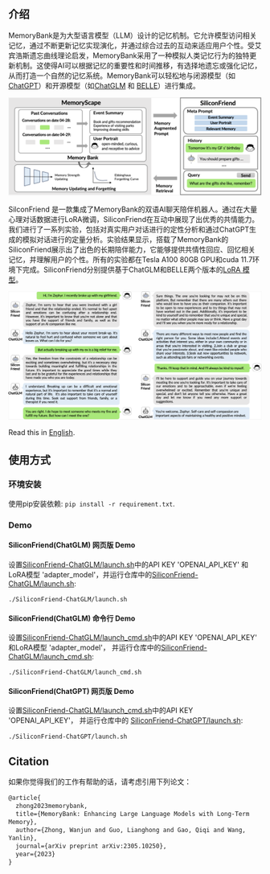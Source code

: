 ## 介绍

MemoryBank是为大型语言模型（LLM）设计的记忆机制。它允许模型访问相关记忆，通过不断更新记忆实现演化，并通过综合过去的互动来适应用户个性。受艾宾浩斯遗忘曲线理论启发，MemoryBank采用了一种模拟人类记忆行为的独特更新机制。这使得AI可以根据记忆的重要性和时间推移，有选择地遗忘或强化记忆，从而打造一个自然的记忆系统。MemoryBank可以轻松地与闭源模型（如[ChatGPT](https://chat.openai.com)）和开源模型（如[ChatGLM](https://github.com/THUDM/ChatGLM-6B) 和 [BELLE](https://github.com/LianjiaTech/BELLE)）进行集成。 

![](resources/framework.png)

SilconFriend 是一款集成了MemoryBank的双语AI聊天陪伴机器人。通过在大量心理对话数据进行LoRA微调，SiliconFriend在互动中展现了出优秀的共情能力。我们进行了一系列实验，包括对真实用户对话进行的定性分析和通过ChatGPT生成的模拟对话进行的定量分析。实验结果显示，搭载了MemoryBank的SiliconFriend展示出了出色的长期陪伴能力，它能够提供共情性回应、回忆相关记忆，并理解用户的个性。所有的实验都在Tesla A100 80GB GPU和cuda 11.7环境下完成。SiliconFriend分别提供基于ChatGLM和BELLE两个版本的[LoRA 模型](https://github.com/zhongwanjun/MemoryBank-SiliconFriend/releases/tag/LoRA_checkpoint)。

![](resources/chat_comparison.png)

Read this in [English](README_en.md).

## 使用方式

### 环境安装

使用pip安装依赖: `pip install -r requirement.txt`.

### Demo

#### SiliconFriend(ChatGLM) 网页版 Demo

设置[SiliconFriend-ChatGLM/launch.sh](SiliconFriend-ChatGLM/launch.sh)中的API KEY 'OPENAI_API_KEY' 和LoRA模型 'adapter_model'，并运行仓库中的[SiliconFriend-ChatGLM/launch.sh](SiliconFriend-ChatGLM/launch.sh):

```shell
./SiliconFriend-ChatGLM/launch.sh
```

#### SiliconFriend(ChatGLM) 命令行 Demo

设置[SiliconFriend-ChatGLM/launch_cmd.sh](SiliconFriend-ChatGLM/launch_cmd.sh)中的API KEY 'OPENAI_API_KEY' 和LoRA模型 'adapter_model'， 并运行仓库中的[SiliconFriend-ChatGLM/launch_cmd.sh](SiliconFriend-ChatGLM/launch_cmd.sh):

```shell
./SiliconFriend-ChatGLM/launch_cmd.sh
```
#### SiliconFriend(ChatGPT) 网页版 Demo

设置[SiliconFriend-ChatGLM/launch_cmd.sh](SiliconFriend-ChatGLM/launch_cmd.sh)中的API KEY 'OPENAI_API_KEY'， 并运行仓库中的 [SiliconFriend-ChatGPT/launch.sh](SiliconFriend-ChatGPT/launch.sh):

```shell
./SiliconFriend-ChatGPT/launch.sh
```

## Citation

如果你觉得我们的工作有帮助的话，请考虑引用下列论文：

```
@article{
  zhong2023memorybank,
  title={MemoryBank: Enhancing Large Language Models with Long-Term Memory},
  author={Zhong, Wanjun and Guo, Lianghong and Gao, Qiqi and Wang, Yanlin},
  journal={arXiv preprint arXiv:2305.10250},
  year={2023}
}
```